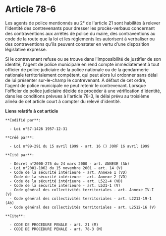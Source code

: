 # Article 78-6

Les agents de police mentionnés au 2° de l'article 21 sont habilités à relever l'identité des contrevenants pour dresser les
procès-verbaux concernant des contraventions aux arrêtés de police du maire, des contraventions au code de la route que la
loi et les règlements les autorisent à verbaliser ou des contraventions qu'ils peuvent constater en vertu d'une disposition
législative expresse.

Si le contrevenant refuse ou se trouve dans l'impossibilité de justifier de son identité, l'agent de police municipale en
rend compte immédiatement à tout officier de police judiciaire de la police nationale ou de la gendarmerie nationale
territorialement compétent, qui peut alors lui ordonner sans délai de lui présenter sur-le-champ le contrevenant. A défaut de
cet ordre, l'agent de police municipale ne peut retenir le contrevenant. Lorsque l'officier de police judiciaire décide de
procéder à une vérification d'identité, dans les conditions prévues à l'article 78-3, le délai prévu au troisième alinéa de
cet article court à compter du relevé d'identité.

**Liens relatifs à cet article**

	**Codifié par**:

	  - Loi n°57-1426 1957-12-31

	**Créé par**:

	  - Loi n°99-291 du 15 avril 1999 - art. 16 () JORF 16 avril 1999

	**Cité par**:

	  - Décret n°2000-275 du 24 mars 2000 - art. ANNEXE (Ab)
	  - Loi n°2001-1062 du 15 novembre 2001 - art. 14 (V)
	  - Code de la sécurité intérieure - art. Annexe 1 (VD)
	  - Code de la sécurité intérieure - art. Annexe 2 (VD)
	  - Code de la sécurité intérieure - art. L522-4 (VD)
	  - Code de la sécurité intérieure - art. L531-1 (V)
	  - Code général des collectivités territoriales - art. Annexe IV-I (V)
	  - Code général des collectivités territoriales - art. L2213-19-1 (Ab)
	  - Code général des collectivités territoriales - art. L2512-16 (V)

	**Cite**:

	  - CODE DE PROCEDURE PENALE - art. 21 (M)
	  - CODE DE PROCEDURE PENALE - art. 78-3 (M)
